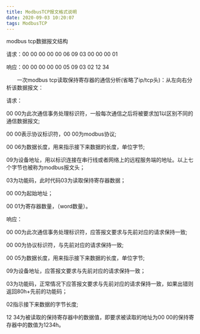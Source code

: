 ```yaml
---
title: ModbusTCP报文格式说明
date: 2020-09-03 10:20:07
tags: ModbusTCP
---
```


modbus tcp数据报文结构

请求：00 00 00 00 00 06 09 03 00 00 00 01

响应：00 00 00 00 00 05 09 03 02 12 34



　　一次modbus tcp读取保持寄存器的通信分析(省略了ip/tcp头)：从左向右分析该数据报文：

请求：

00 00为此次通信事务处理标识符，一般每次通信之后将被要求加1以区别不同的通信数据报文;

00 00表示协议标识符，00 00为modbus协议;

00 06为数据长度，用来指示接下来数据的长度，单位字节;

09为设备地址，用以标识连接在串行线或者网络上的远程服务端的地址。以上七个字节也被称为modbus报文头；

03为功能码，此时代码03为读取保持寄存器数据；

00 00为起始地址；

00 01为寄存器数量，（word数量）。

响应：

00 00为此次通信事务处理标识符，应答报文要求与先前对应的请求保持一致;

00 00为协议标识符，与先前对应的请求保持一致;

00 05为数据长度，用来指示接下来数据的长度，单位字节;

09为设备地址，应答报文要求与先前对应的请求保持一致；

03为功能码，正常情况下应答报文要求与先前对应的请求保持一致，如果出错则返回80h+先前的功能码；

02指示接下来数据的字节长度;

12 34为被读取的保持寄存器中的数据值，即要求被读取的地址为00 00的保持寄存器中的数值为1234h。

